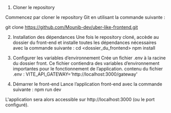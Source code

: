 1. Cloner le repository

Commencez par cloner le repository Git en utilisant la commande suivante :

git clone https://github.com/Mounib-dev/uber-like-frontend.git

2. Installation des dépendances
Une fois le repository cloné, accède au dossier du front-end et installe toutes les dépendances nécessaires avec la commande suivante :
cd <dossier_du_frontend>
npm install


3. Configurer les variables d’environnement
Crée un fichier .env à la racine du dossier front. Ce fichier contiendra des variables d’environnement importantes pour le fonctionnement de l’application.
contenu du fichier  .env :
VITE_API_GATEWAY='http://localhost:3000/gateway'

4. Démarrer le front-end
Lance l’application front-end avec la commande suivante :
npm run dev

L'application sera alors accessible sur http://localhost:3000 (ou le port configuré).

